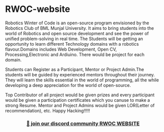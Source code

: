 # RWOC-website
Robotics Winter of Code is an open-source program envisioned by the Robotics Club of BML Munjal University. It aims to bring students into  the world of Robotics and open source development and see the power of unified problem-solving in real time. The Students will be getting an opportunity to learn different Technology domains with a robotics flavour.Domains includes Web Development, Open CV, Processing,Electronic and Ardiuino. There would be project for each domain.
        
Students can Register as a Participant, Mentor or Project Admin.The students will be guided by experienced mentors throughout their journey. They will learn the skills essential in the world of programming, all the while developing a deep appreciation for the world of open-source.
        
Top Contributor of all project would be given prizes and every participant would be given a participation certificates which you canuse to make a strong Resume. Mentor and Project Admins would be given LOR(Letter of recommendation), etc. Happy Hacking!!!!!
<h3 align="center">
    <a href="https://discord.gg/fBbuzAq6eY">👋 join our discord community <strong>RWOC WEBSITE</strong> </a>
    </h3>
